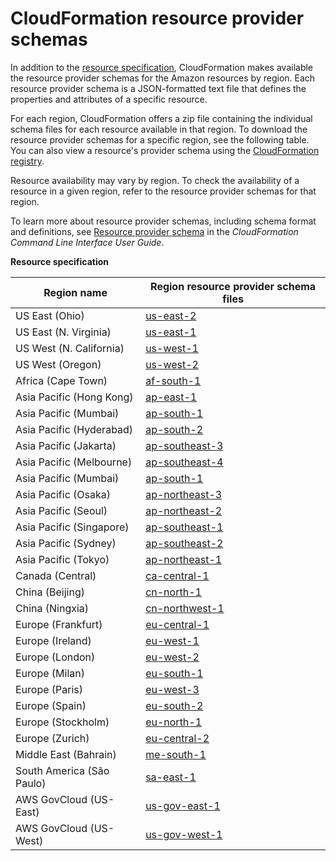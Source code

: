 # CloudFormation resource provider schemas<a name="resource-type-schemas"></a>

In addition to the [resource specification](https://docs.aws.amazon.com/AWSCloudFormation/latest/UserGuide/cfn-resource-specification.html), CloudFormation makes available the resource provider schemas for the Amazon resources by region\. Each resource provider schema is a JSON\-formatted text file that defines the properties and attributes of a specific resource\.

For each region, CloudFormation offers a zip file containing the individual schema files for each resource available in that region\. To download the resource provider schemas for a specific region, see the following table\. You can also view a resource's provider schema using the [CloudFormation registry](https://docs.aws.amazon.com/AWSCloudFormation/latest/UserGuide/registry.html)\.

Resource availability may vary by region\. To check the availability of a resource in a given region, refer to the resource provider schemas for that region\.

To learn more about resource provider schemas, including schema format and definitions, see [Resource provider schema](https://docs.aws.amazon.com/cloudformation-cli/latest/userguide/resource-type-schema.html) in the *CloudFormation Command Line Interface User Guide*\.


**Resource specification**  

|  Region name  |  Region resource provider schema files  | 
| --- | --- | 
|  US East \(Ohio\)  |  [us\-east\-2](https://schema.cloudformation.us-east-2.amazonaws.com/CloudformationSchema.zip)  | 
|  US East \(N\. Virginia\)  |  [us\-east\-1](https://schema.cloudformation.us-east-1.amazonaws.com/CloudformationSchema.zip)  | 
|  US West \(N\. California\)  |  [us\-west\-1](https://schema.cloudformation.us-west-1.amazonaws.com/CloudformationSchema.zip)  | 
|  US West \(Oregon\)  |  [us\-west\-2](https://schema.cloudformation.us-west-2.amazonaws.com/CloudformationSchema.zip)  | 
|  Africa \(Cape Town\)  |  [af\-south\-1](https://schema.cloudformation.af-south-1.amazonaws.com/CloudformationSchema.zip)  | 
|  Asia Pacific \(Hong Kong\)  |  [ap\-east\-1](https://schema.cloudformation.ap-east-1.amazonaws.com/CloudformationSchema.zip)  | 
|  Asia Pacific \(Mumbai\)  |  [ap\-south\-1](https://schema.cloudformation.ap-south-1.amazonaws.com/CloudformationSchema.zip)  | 
|  Asia Pacific \(Hyderabad\)  |  [ap\-south\-2](https://schema.cloudformation.ap-south-2.amazonaws.com/CloudformationSchema.zip)  | 
|  Asia Pacific \(Jakarta\)  |  [ap\-southeast\-3](https://schema.cloudformation.ap-southeast-3.amazonaws.com/CloudformationSchema.zip)  | 
|  Asia Pacific \(Melbourne\)  |  [ap\-southeast\-4](https://schema.cloudformation.ap-southeast-4.amazonaws.com/CloudformationSchema.zip)  | 
|  Asia Pacific \(Mumbai\)  |  [ap\-south\-1](https://schema.cloudformation.ap-south-1.amazonaws.com/CloudformationSchema.zip)  | 
|  Asia Pacific \(Osaka\)  |  [ap\-northeast\-3](https://schema.cloudformation.ap-northeast-3.amazonaws.com/CloudformationSchema.zip)  | 
|  Asia Pacific \(Seoul\)  |  [ap\-northeast\-2](https://schema.cloudformation.ap-northeast-2.amazonaws.com/CloudformationSchema.zip)  | 
|  Asia Pacific \(Singapore\)  |  [ap\-southeast\-1](https://schema.cloudformation.ap-southeast-1.amazonaws.com/CloudformationSchema.zip)  | 
|  Asia Pacific \(Sydney\)  |  [ap\-southeast\-2](https://schema.cloudformation.ap-southeast-2.amazonaws.com/CloudformationSchema.zip)  | 
|  Asia Pacific \(Tokyo\)  |  [ap\-northeast\-1](https://schema.cloudformation.ap-northeast-1.amazonaws.com/CloudformationSchema.zip)  | 
|  Canada \(Central\)  |  [ca\-central\-1](https://schema.cloudformation.ca-central-1.amazonaws.com/CloudformationSchema.zip)  | 
|  China \(Beijing\)  |  [cn\-north\-1](https://schema.cloudformation.cn-north-1.amazonaws.com.cn/CloudformationSchema.zip)  | 
|  China \(Ningxia\)  |  [cn\-northwest\-1](https://schema.cloudformation.cn-northwest-1.amazonaws.com.cn/CloudformationSchema.zip)  | 
|  Europe \(Frankfurt\)  |  [eu\-central\-1](https://schema.cloudformation.eu-central-1.amazonaws.com/CloudformationSchema.zip)  | 
|  Europe \(Ireland\)  |  [eu\-west\-1](https://schema.cloudformation.eu-west-1.amazonaws.com/CloudformationSchema.zip)  | 
|  Europe \(London\)  |  [eu\-west\-2](https://schema.cloudformation.eu-west-2.amazonaws.com/CloudformationSchema.zip)  | 
|  Europe \(Milan\)  |  [eu\-south\-1](https://schema.cloudformation.eu-south-1.amazonaws.com/CloudformationSchema.zip)  | 
|  Europe \(Paris\)  |  [eu\-west\-3](https://schema.cloudformation.eu-west-3.amazonaws.com/CloudformationSchema.zip)  | 
|  Europe \(Spain\)  |  [eu\-south\-2](https://schema.cloudformation.eu-south-2.amazonaws.com/CloudformationSchema.zip)  | 
|  Europe \(Stockholm\)  |  [eu\-north\-1](https://schema.cloudformation.eu-north-1.amazonaws.com/CloudformationSchema.zip)  | 
|  Europe \(Zurich\)  |  [eu\-central\-2](https://schema.cloudformation.eu-central-2.amazonaws.com/CloudformationSchema.zip)  | 
|  Middle East \(Bahrain\)  |  [me\-south\-1](https://schema.cloudformation.me-south-1.amazonaws.com/CloudformationSchema.zip)  | 
|  South America \(São Paulo\)  |  [sa\-east\-1](https://schema.cloudformation.sa-east-1.amazonaws.com/CloudformationSchema.zip)  | 
|  AWS GovCloud \(US\-East\)  |  [us\-gov\-east\-1](https://schema.cloudformation.us-gov-east-1.amazonaws.com/CloudformationSchema.zip)  | 
|  AWS GovCloud \(US\-West\)  |  [us\-gov\-west\-1](https://schema.cloudformation.us-gov-west-1.amazonaws.com/CloudformationSchema.zip)  | 